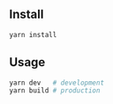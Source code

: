 ## Install

```sh
yarn install
```

## Usage

```sh
yarn dev   # development
yarn build # production
```